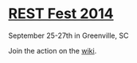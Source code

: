 # [REST Fest 2014](http://restfest.org/)
September 25-27th in Greenville, SC

Join the action on the [wiki](https://github.com/RESTFest/2014-Greenville/wiki).
